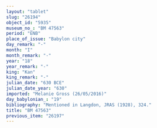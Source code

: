 ```yaml
---
layout: "tablet"
slug: "26194"
object_id: "5935"
museum_no_: "BM 47563"
period: "ENB"
place_of_issue: "Babylon city"
day_remark: "-"
month: "I"
month_remark: "-"
year: "18"
year_remark: "-"
king: "Kan"
king_remark: "-"
julian_date: "630 BCE"
julian_date_year: "630"
imported: "Melanie Gross (26/05/2016)"
day_babylonian_: "19"
bibliography: "Mentioned in Langdon, JRAS (1928), 324."
title: "BM 47563"
previous_item: "26197"
---
```

